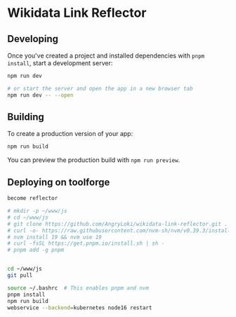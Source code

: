 # Wikidata Link Reflector

## Developing

Once you've created a project and installed dependencies with `pnpm install`, start a development server:

```bash
npm run dev

# or start the server and open the app in a new browser tab
npm run dev -- --open
```

## Building

To create a production version of your app:

```bash
npm run build
```

You can preview the production build with `npm run preview`.

## Deploying on toolforge

```bash
become reflector

# mkdir -p ~/www/js
# cd ~/www/js
# git clone https://github.com/AngryLoki/wikidata-link-reflector.git .
# curl -o- https://raw.githubusercontent.com/nvm-sh/nvm/v0.39.3/install.sh | bash
# nvm install 19 && nvm use 19
# curl -fsSL https://get.pnpm.io/install.sh | sh -
# pnpm add -g pnpm


cd ~/www/js
git pull

source ~/.bashrc  # This enables pnpm and nvm
pnpm install
npm run build
webservice --backend=kubernetes node16 restart
```